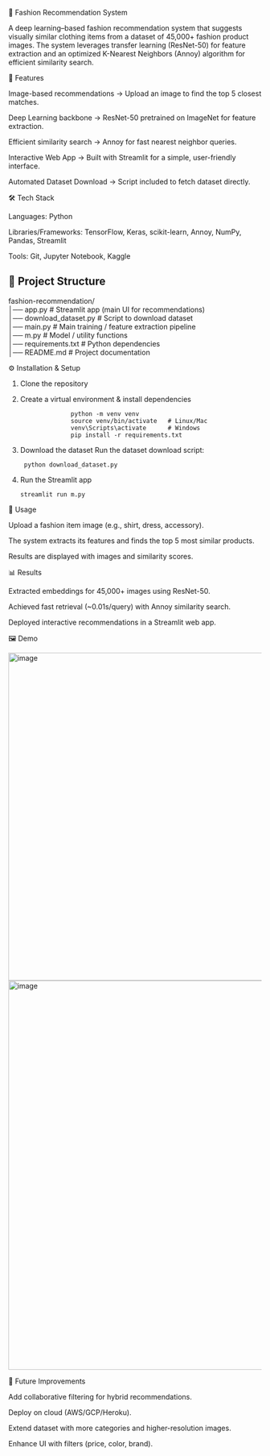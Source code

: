 👗 Fashion Recommendation System

A deep learning–based fashion recommendation system that suggests visually similar clothing items from a dataset of 45,000+ fashion product images.
The system leverages transfer learning (ResNet-50) for feature extraction and an optimized K-Nearest Neighbors (Annoy) algorithm for efficient similarity search.

🚀 Features

Image-based recommendations → Upload an image to find the top 5 closest matches.

Deep Learning backbone → ResNet-50 pretrained on ImageNet for feature extraction.

Efficient similarity search → Annoy for fast nearest neighbor queries.

Interactive Web App → Built with Streamlit for a simple, user-friendly interface.

Automated Dataset Download → Script included to fetch dataset directly.

🛠️ Tech Stack

Languages: Python

Libraries/Frameworks: TensorFlow, Keras, scikit-learn, Annoy, NumPy, Pandas, Streamlit

Tools: Git, Jupyter Notebook, Kaggle

## 📂 Project Structure
fashion-recommendation/   <br>
│── app.py # Streamlit app (main UI for recommendations)  <br>
│── download_dataset.py # Script to download dataset  <br>
│── main.py # Main training / feature extraction pipeline  <br>
│── m.py # Model / utility functions  <br>
│── requirements.txt # Python dependencies   <br>
│── README.md # Project documentation   <br>



⚙️ Installation & Setup

1. Clone the repository



2. Create a virtual environment & install dependencies
              
                     python -m venv venv
                     source venv/bin/activate   # Linux/Mac
                     venv\Scripts\activate      # Windows
                     pip install -r requirements.txt



3. Download the dataset
       Run the dataset download script:

        python download_dataset.py


4. Run the Streamlit app

       streamlit run m.py

🎯 Usage

Upload a fashion item image (e.g., shirt, dress, accessory).

The system extracts its features and finds the top 5 most similar products.

Results are displayed with images and similarity scores.

📊 Results

Extracted embeddings for 45,000+ images using ResNet-50.

Achieved fast retrieval (~0.01s/query) with Annoy similarity search.

Deployed interactive recommendations in a Streamlit web app.

🖼️ Demo

<img width="1038" height="651" alt="image" src="https://github.com/user-attachments/assets/f08d2fae-9305-49ad-87f0-1c8cf9034d14" />

<img width="1002" height="773" alt="image" src="https://github.com/user-attachments/assets/57b7b767-b4a8-4e6a-9957-e4e6e2542cc2" />



🔮 Future Improvements

Add collaborative filtering for hybrid recommendations.

Deploy on cloud (AWS/GCP/Heroku).

Extend dataset with more categories and higher-resolution images.

Enhance UI with filters (price, color, brand).






